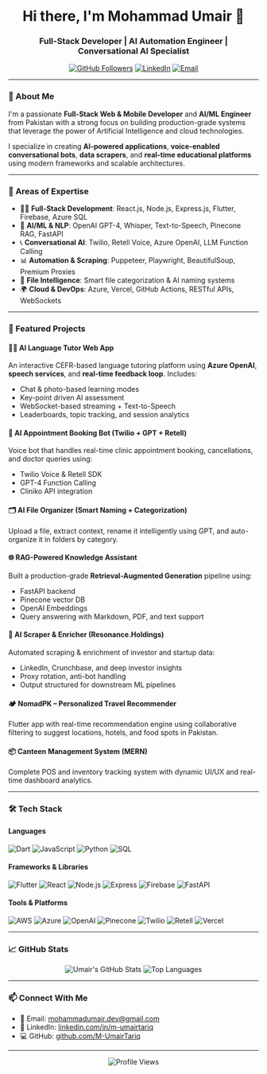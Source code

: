 <h1 align="center">Hi there, I'm Mohammad Umair 👋</h1>
<h3 align="center">Full-Stack Developer | AI Automation Engineer | Conversational AI Specialist</h3>

<p align="center">
  <a href="https://github.com/M-UmairTariq"><img src="https://img.shields.io/github/followers/M-UmairTariq?label=Follow&style=social" alt="GitHub Followers"></a>
  <a href="https://www.linkedin.com/in/m-umairtariq"><img src="https://img.shields.io/badge/LinkedIn-Connect-blue" alt="LinkedIn"></a>
  <a href="mailto:mohammadumair.dev@gmail.com"><img src="https://img.shields.io/badge/Email-Contact-red" alt="Email"></a>
</p>

---

### 🚀 About Me
I'm a passionate **Full-Stack Web & Mobile Developer** and **AI/ML Engineer** from Pakistan with a strong focus on building production-grade systems that leverage the power of Artificial Intelligence and cloud technologies. 

I specialize in creating **AI-powered applications**, **voice-enabled conversational bots**, **data scrapers**, and **real-time educational platforms** using modern frameworks and scalable architectures.

---

### 🧠 Areas of Expertise
- 🧑‍💻 **Full-Stack Development**: React.js, Node.js, Express.js, Flutter, Firebase, Azure SQL
- 🤖 **AI/ML & NLP**: OpenAI GPT-4, Whisper, Text-to-Speech, Pinecone RAG, FastAPI
- 📞 **Conversational AI**: Twilio, Retell Voice, Azure OpenAI, LLM Function Calling
- 📊 **Automation & Scraping**: Puppeteer, Playwright, BeautifulSoup, Premium Proxies
- 🧾 **File Intelligence**: Smart file categorization & AI naming systems
- 🌍 **Cloud & DevOps**: Azure, Vercel, GitHub Actions, RESTful APIs, WebSockets

---

### 📂 Featured Projects

#### 🧑‍🏫 AI Language Tutor Web App
An interactive CEFR-based language tutoring platform using **Azure OpenAI**, **speech services**, and **real-time feedback loop**. Includes:
- Chat & photo-based learning modes
- Key-point driven AI assessment
- WebSocket-based streaming + Text-to-Speech
- Leaderboards, topic tracking, and session analytics

#### 🤖 AI Appointment Booking Bot (Twilio + GPT + Retell)
Voice bot that handles real-time clinic appointment booking, cancellations, and doctor queries using:
- Twilio Voice & Retell SDK
- GPT-4 Function Calling
- Cliniko API integration

#### 🗂️ AI File Organizer (Smart Naming + Categorization)
Upload a file, extract context, rename it intelligently using GPT, and auto-organize it in folders by category.

#### 🌐 RAG-Powered Knowledge Assistant
Built a production-grade **Retrieval-Augmented Generation** pipeline using:
- FastAPI backend
- Pinecone vector DB
- OpenAI Embeddings
- Query answering with Markdown, PDF, and text support

#### 🔎 AI Scraper & Enricher (Resonance.Holdings)
Automated scraping & enrichment of investor and startup data:
- LinkedIn, Crunchbase, and deep investor insights
- Proxy rotation, anti-bot handling
- Output structured for downstream ML pipelines

#### 🏕️ NomadPK – Personalized Travel Recommender
Flutter app with real-time recommendation engine using collaborative filtering to suggest locations, hotels, and food spots in Pakistan.

#### 📦 Canteen Management System (MERN)
Complete POS and inventory tracking system with dynamic UI/UX and real-time dashboard analytics.

---

### 🛠️ Tech Stack

#### Languages
![Dart](https://img.shields.io/badge/-Dart-0175C2?logo=dart&logoColor=white)
![JavaScript](https://img.shields.io/badge/-JavaScript-F7DF1E?logo=javascript&logoColor=black)
![Python](https://img.shields.io/badge/-Python-3776AB?logo=python&logoColor=white)
![SQL](https://img.shields.io/badge/-SQL-4479A1?logo=mysql&logoColor=white)

#### Frameworks & Libraries
![Flutter](https://img.shields.io/badge/-Flutter-02569B?logo=flutter&logoColor=white)
![React](https://img.shields.io/badge/-React-61DAFB?logo=react&logoColor=black)
![Node.js](https://img.shields.io/badge/-Node.js-339933?logo=node.js&logoColor=white)
![Express](https://img.shields.io/badge/-Express-000000?logo=express&logoColor=white)
![Firebase](https://img.shields.io/badge/-Firebase-FFCA28?logo=firebase&logoColor=black)
![FastAPI](https://img.shields.io/badge/-FastAPI-009688?logo=fastapi&logoColor=white)

#### Tools & Platforms
![AWS](https://img.shields.io/badge/AWS-232F3E?logo=amazonwebservices&logoColor=white)
![Azure](https://img.shields.io/badge/-Azure-0078D4?logo=microsoftazure&logoColor=white)
![OpenAI](https://img.shields.io/badge/-OpenAI-412991?logo=openai&logoColor=white)
![Pinecone](https://img.shields.io/badge/-Pinecone-06E775?logo=pinecone&logoColor=black)
![Twilio](https://img.shields.io/badge/-Twilio-F22F46?logo=twilio&logoColor=white)
![Retell](https://img.shields.io/badge/-Retell-AE47E9)
![Vercel](https://img.shields.io/badge/-Vercel-000000?logo=vercel&logoColor=white)

---

### 📈 GitHub Stats

<p align="center">
  <img src="https://github-readme-stats.vercel.app/api?username=M-UmairTariq&show_icons=true&theme=radical" alt="Umair's GitHub Stats" />
  <img src="https://github-readme-stats.vercel.app/api/top-langs/?username=M-UmairTariq&layout=compact&theme=radical" alt="Top Languages" />
</p>

---

### 📫 Connect With Me
- 📧 Email: [mohammadumair.dev@gmail.com](mailto:mohammadumair.dev@gmail.com)
- 💼 LinkedIn: [linkedin.com/in/m-umairtariq](https://www.linkedin.com/in/m-umairtariq)
- 💻 GitHub: [github.com/M-UmairTariq](https://github.com/M-UmairTariq)

---

<p align="center">
  <img src="https://komarev.com/ghpvc/?username=M-UmairTariq&color=blueviolet&style=flat-square" alt="Profile Views" />
</p>
